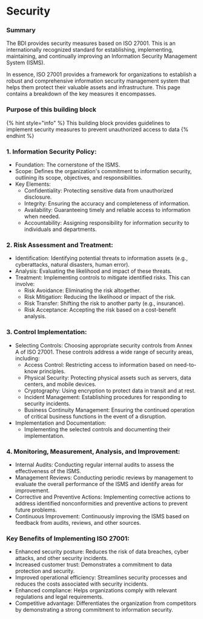 # Security

### Summary

The BDI provides security measures based on ISO 27001. This is an internationally recognized standard for establishing, implementing, maintaining, and continually improving an Information Security Management System (ISMS).

In essence, ISO 27001 provides a framework for organizations to establish a robust and comprehensive information security management system that helps them protect their valuable assets and infrastructure. This page contains a breakdown of the key measures it encompasses.

### Purpose of this building block

{% hint style="info" %}
This building block provides guidelines to implement security measures to prevent unauthorized access to data
{% endhint %}

### 1. Information Security Policy:

* Foundation: The cornerstone of the ISMS.
* Scope: Defines the organization's commitment to information security, outlining its scope, objectives, and responsibilities.
* Key Elements:
  * Confidentiality: Protecting sensitive data from unauthorized disclosure.
  * Integrity: Ensuring the accuracy and completeness of information.
  * Availability: Guaranteeing timely and reliable access to information when needed.
  * Accountability: Assigning responsibility for information security to individuals and departments.

### 2. Risk Assessment and Treatment:

* Identification: Identifying potential threats to information assets (e.g., cyberattacks, natural disasters, human error).
* Analysis: Evaluating the likelihood and impact of these threats.
* Treatment: Implementing controls to mitigate identified risks. This can involve:
  * Risk Avoidance: Eliminating the risk altogether.
  * Risk Mitigation: Reducing the likelihood or impact of the risk.
  * Risk Transfer: Shifting the risk to another party (e.g., insurance). &#x20;
  * Risk Acceptance: Accepting the risk based on a cost-benefit analysis.

### 3. Control Implementation:

* Selecting Controls: Choosing appropriate security controls from Annex A of ISO 27001. These controls address a wide range of security areas, including:
  * Access Control: Restricting access to information based on need-to-know principles.
  * Physical Security: Protecting physical assets such as servers, data centers, and mobile devices.
  * Cryptography: Using encryption to protect data in transit and at rest.
  * Incident Management: Establishing procedures for responding to security incidents.
  * Business Continuity Management: Ensuring the continued operation of critical business functions in the event of a disruption.
* Implementation and Documentation:
  * Implementing the selected controls and documenting their implementation.

### 4. Monitoring, Measurement, Analysis, and Improvement:

* Internal Audits: Conducting regular internal audits to assess the effectiveness of the ISMS.
* Management Reviews: Conducting periodic reviews by management to evaluate the overall performance of the ISMS and identify areas for improvement.
* Corrective and Preventive Actions: Implementing corrective actions to address identified nonconformities and preventive actions to prevent future problems.
* Continuous Improvement: Continuously improving the ISMS based on feedback from audits, reviews, and other sources.

### Key Benefits of Implementing ISO 27001:

* Enhanced security posture: Reduces the risk of data breaches, cyber attacks, and other security incidents.
* Increased customer trust: Demonstrates a commitment to data protection and security.
* Improved operational efficiency: Streamlines security processes and reduces the costs associated with security incidents.
* Enhanced compliance: Helps organizations comply with relevant regulations and legal requirements.
* Competitive advantage: Differentiates the organization from competitors by demonstrating a strong commitment to information security.
